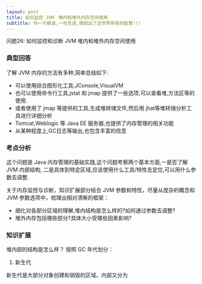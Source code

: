 ```yaml
---
layout: post
title: 如何监控 JVM　堆内和堆外内存空间使用
subtitle: 你一片眼波,一句言语,便超出了这世界所有的智慧!!! 
---
```

问题26: 如何监控和诊断 JVM 堆内和堆外内存空间使用

### 典型回答
了解 JVM 内存的方法有多种,简单总结如下:
* 可以使用综合图形化工具,JConsole,VisualVM
* 也可以使用命令行工具,jstat 和 jmap 提供了一些选项,可以查看堆,方法区等的使用.
* 或者使用了 jmap 等提供的工具,生成堆转储文件,然后用 jhat等堆转储分析工具进行详细分析
* Tomcat,Weblogic 等 Java EE 服务器,也提供了内存管理的相关功能
* 从某种程度上,GC日志等输出,也包含丰富的信息

### 考点分析

这个问题是 Java 内存管理的基础实践,这个问题考察两个基本方面,一是否了解 JVM 内部结构, 二是具体到特定区域,应该使用什么工具/特性去定位,可以用什么参数去调整.

关于内存监控与诊断，知识扩展部分结合 JVM 参数和特性，尽量从庞杂的概念和 JVM 参数选项中，梳理出相对清晰的框架：
* 细化对各部分区域的理解,堆内结构是怎么样的?如何通过参数去调整?
* 堆外内存包括哪些部分?具体大小受哪些因素影响?

### 知识扩展

堆内部的结构是怎么样？
按照 GC 年代划分：
1. 新生代

新生代是大部分对象创建和销毁的区域。内部又分为